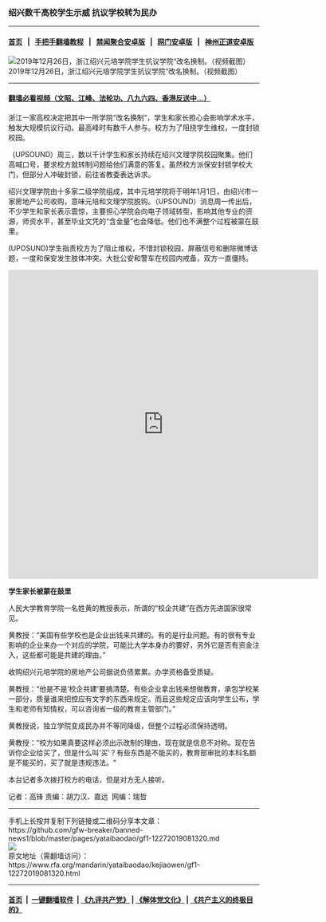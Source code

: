 ### 绍兴数千高校学生示威 抗议学校转为民办
------------------------

#### [首页](https://github.com/gfw-breaker/banned-news1/blob/master/README.md) &nbsp;&nbsp;|&nbsp;&nbsp; [手把手翻墙教程](https://github.com/gfw-breaker/guides/wiki) &nbsp;&nbsp;|&nbsp;&nbsp; [禁闻聚合安卓版](https://github.com/gfw-breaker/bn-android) &nbsp;&nbsp;|&nbsp;&nbsp; [网门安卓版](https://github.com/oGate2/oGate) &nbsp;&nbsp;|&nbsp;&nbsp; [神州正道安卓版](https://github.com/SzzdOgate/update) 



<div id="headerimg">
 <img alt="2019年12月26日，浙江绍兴元培学院学生抗议学院“改名换制。（视频截图）" src="https://www.rfa.org/mandarin/yataibaodao/kejiaowen/gf1-12272019081320.html/gf1p.jpg/@@images/5af00b66-f4fc-47d2-9785-a0ea033ea26d.jpeg" title="2019年12月26日，浙江绍兴元培学院学生抗议学院“改名换制。（视频截图）"/>
 <div id="headerimgcontents">
  <div id="headerimgcaption">
   <span>
    2019年12月26日，浙江绍兴元培学院学生抗议学院“改名换制。（视频截图）
   </span>
   <!-- zoomattribute -->
  </div>
  <!-- headerimgcaption -->
 </div>
 <!-- headerimagecontents -->
</div>

<hr/>


#### [翻墙必看视频（文昭、江峰、法轮功、八九六四、香港反送中...）](http://167.172.214.107/home.html)

<div id="storytext">
 <div>
  <div class="slot_header">
  </div>
 </div>
 <p>
 </p>
 <p>
  浙江一家高校决定把其中一所学院“改名换制”，学生和家长担心会影响学术水平，触发大规模抗议行动。最高峰时有数千人参与。校方为了阻挠学生维权，一度封锁校园。
 </p>
 <p>
  （UPSOUND）周三，数以千计学生和家长持续在绍兴文理学院校园聚集。他们高喊口号，要求校方就转制问题给他们满意的答复。虽然校方派保安封锁学校大门，但部分人冲破封锁，前往省教委表达诉求。
 </p>
 <p>
 </p>
 <p>
 </p>
 <p>
  绍兴文理学院由十多家二级学院组成，其中元培学院将于明年1月1日，由绍兴市一家房地产公司收购，意味元培和文理学院脱钩。（UPSOUND）消息周一传出后，不少学生和家长表示震惊，主要担心学院会向电子领域转型，影响其他专业的资源，师资水平，甚至毕业文凭的“含金量”也会降低。他们也不满整个过程被蒙在鼓里。
 </p>
 <p>
  (UPOSUND)学生指责校方为了阻止维权，不惜封锁校园，屏蔽信号和删除微博话题，一度和保安发生肢体冲突。大批公安和警车在校园内戒备，双方一直僵持。
 </p>
 <p>
 </p>
 <p>
  <iframe frameborder="0" height="620" scrolling="no" src="https://www.facebook.com/plugins/video.php?href=https%3A%2F%2Fwww.facebook.com%2FRFAChinese%2Fvideos%2F2598882156893180%2F&amp;show_text=0&amp;width=622" width="622">
  </iframe>
 </p>
 <p>
 </p>
 <p>
  <b>
   学生家长被蒙在鼓里
  </b>
 </p>
 <p>
  人民大学教育学院一名姓黄的教授表示，所谓的“校企共建”在西方先进国家很常见。
 </p>
 <p>
  黄教授：“美国有些学校也是企业出钱来共建的。有的是行业问题。有的很有专业影响的企业来办一个对应的学院，可能比大学本身办的要好，另外它是否有资金注入，这些都可能是共建的理由。”
 </p>
 <p>
  收购绍兴元培学院的房地产公司据说负债累累。办学资格备受质疑。
 </p>
 <p>
  黄教授：“他是不是‘校企共建’要搞清楚。有些企业拿出钱来想做教育，承包学校某一部分，质量谁来把控应有文字的东西来规定。而且这些规定应该向学生公布，学生和老师有知情权，可以咨询省一级的教育主管部门。”
 </p>
 <p>
  黄教授说，独立学院变成民办并不等同降级，但整个过程必须保持透明。
 </p>
 <p>
  黄教授：“校方如果真要这样必须出示改制的理由，现在就是信息不对称。现在告诉你企业给买了，但是什么叫‘买’？有些东西是不能买的，教育部审批的本科名额是不能买的，买了就是违规违法。“
 </p>
 <p>
  本台记者多次拨打校方的电话，但是对方无人接听。
 </p>
 <p>
 </p>
 <p>
  记者：高锋 责编：胡力汉、嘉远  网编：瑞哲
 </p>
</div>

<hr/>
手机上长按并复制下列链接或二维码分享本文章：<br/>
https://github.com/gfw-breaker/banned-news1/blob/master/pages/yataibaodao/gf1-12272019081320.md <br/>
<a href='https://github.com/gfw-breaker/banned-news1/blob/master/pages/yataibaodao/gf1-12272019081320.md'><img src='https://github.com/gfw-breaker/banned-news1/blob/master/pages/yataibaodao/gf1-12272019081320.md.png'/></a> <br/>
原文地址（需翻墙访问）：https://www.rfa.org/mandarin/yataibaodao/kejiaowen/gf1-12272019081320.html


------------------------
#### [首页](https://github.com/gfw-breaker/banned-news1/blob/master/README.md) &nbsp;|&nbsp; [一键翻墙软件](https://github.com/gfw-breaker/nogfw/blob/master/README.md) &nbsp;| [《九评共产党》](https://github.com/gfw-breaker/9ping.md/blob/master/README.md#九评之一评共产党是什么) | [《解体党文化》](https://github.com/gfw-breaker/jtdwh.md/blob/master/README.md) | [《共产主义的终极目的》](https://github.com/gfw-breaker/gczydzjmd.md/blob/master/README.md)


<img src='http://gfw-breaker.win/banned-news/pages/yataibaodao/gf1-12272019081320.md' width='0px' height='0px'/>